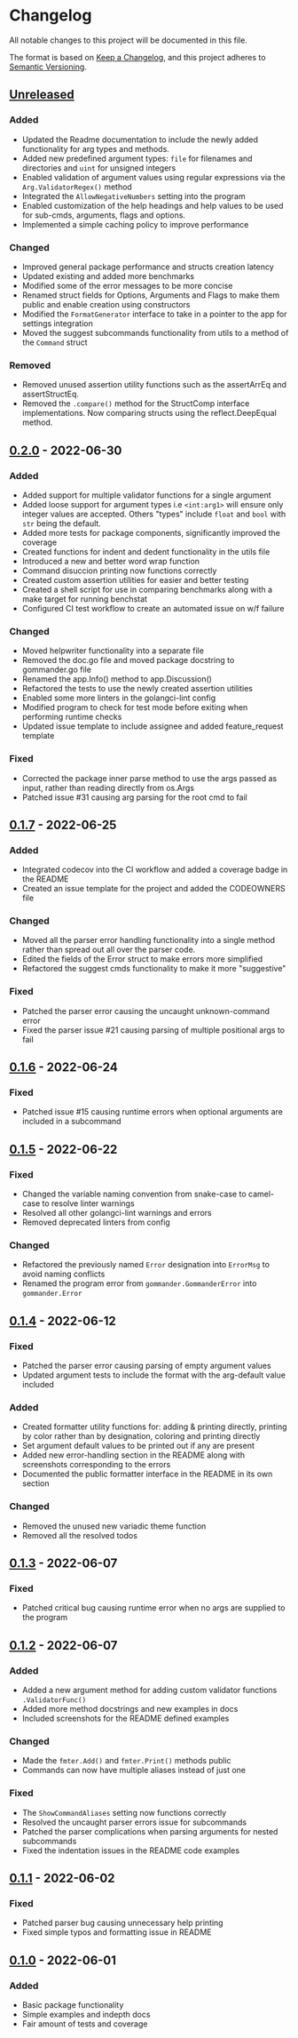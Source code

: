 # Changelog

All notable changes to this project will be documented in this file.

The format is based on [Keep a Changelog](https://keepachangelog.com/en/1.0.0/),
and this project adheres to [Semantic Versioning](https://semver.org/spec/v2.0.0.html).

## [Unreleased]

### Added

- Updated the Readme documentation to include the newly added functionality for arg types and methods.
- Added new predefined argument types: `file` for filenames and directories and `uint` for unsigned integers
- Enabled validation of argument values using regular expressions via the `Arg.ValidatorRegex()` method
- Integrated the `AllowNegativeNumbers` setting into the program
- Enabled customization of the help headings and help values to be used for sub-cmds, arguments, flags and options.
- Implemented a simple caching policy to improve performance

### Changed

- Improved general package performance and structs creation latency
- Updated existing and added more benchmarks
- Modified some of the error messages to be more concise
- Renamed struct fields for Options, Arguments and Flags to make them public and enable creation using constructors
- Modified the `FormatGenerator` interface to take in a pointer to the app for settings integration
- Moved the suggest subcommands functionality from utils to a method of the `Command` struct

### Removed

- Removed unused assertion utility functions such as the assertArrEq and assertStructEq.
- Removed the `.compare()` method for the StructComp interface implementations. Now comparing structs using the reflect.DeepEqual method.

## [0.2.0] - 2022-06-30

### Added

- Added support for multiple validator functions for a single argument
- Added loose support for argument types i.e `<int:arg1>` will ensure only integer values are accepted. Others "types" include `float` and `bool` with `str` being the default.
- Added more tests for package components, significantly improved the coverage
- Created functions for indent and dedent functionality in the utils file
- Introduced a new and better word wrap function
- Command disuccion printing now functions correctly
- Created custom assertion utilities for easier and better testing
- Created a shell script for use in comparing benchmarks along with a make target for running benchstat
- Configured CI test workflow to create an automated issue on w/f failure

### Changed

- Moved helpwriter functionality into a separate file
- Removed the doc.go file and moved package docstring to gommander.go file
- Renamed the app.Info() method to app.Discussion()
- Refactored the tests to use the newly created assertion utilities
- Enabled some more linters in the golangci-lint config
- Modified program to check for test mode before exiting when performing runtime checks
- Updated issue template to include assignee and added feature_request template

### Fixed

- Corrected the package inner parse method to use the args passed as input, rather than reading directly from os.Args
- Patched issue #31 causing arg parsing for the root cmd to fail

## [0.1.7] - 2022-06-25

### Added

- Integrated codecov into the CI workflow and added a coverage badge in the README
- Created an issue template for the project and added the CODEOWNERS file

### Changed

- Moved all the parser error handling functionality into a single method rather than spread out all over the parser code.
- Edited the fields of the Error struct to make errors more simplified
- Refactored the suggest cmds functionality to make it more "suggestive"

### Fixed

- Patched the parser error causing the uncaught unknown-command error
- Fixed the parser issue #21 causing parsing of multiple positional args to fail

## [0.1.6] - 2022-06-24

### Fixed

- Patched issue #15 causing runtime errors when optional arguments are included in a subcommand

## [0.1.5] - 2022-06-22

### Fixed

- Changed the variable naming convention from snake-case to camel-case to resolve linter warnings
- Resolved all other golangci-lint warnings and errors
- Removed deprecated linters from config

### Changed

- Refactored the previously named `Error` designation into `ErrorMsg` to avoid naming conflicts
- Renamed the program error from `gommander.GommanderError` into `gommander.Error`

## [0.1.4] - 2022-06-12

### Fixed

- Patched the parser error causing parsing of empty argument values
- Updated argument tests to include the format with the arg-default value included

### Added

- Created formatter utility functions for: adding & printing directly, printing by color rather than by designation, coloring and printing directly
- Set argument default values to be printed out if any are present
- Added new error-handling section in the README along with screenshots corresponding to the errors
- Documented the public formatter interface in the README in its own section

### Changed

- Removed the unused new variadic theme function
- Removed all the resolved todos

## [0.1.3] - 2022-06-07

### Fixed

- Patched critical bug causing runtime error when no args are supplied to the program

## [0.1.2] - 2022-06-07

### Added

- Added a new argument method for adding custom validator functions `.ValidatorFunc()`
- Added more method docstrings and new examples in docs
- Included screenshots for the README defined examples

### Changed

- Made the `fmter.Add()` and `fmter.Print()` methods public
- Commands can now have multiple aliases instead of just one

### Fixed

- The `ShowCommandAliases` setting now functions correctly
- Resolved the uncaught parser errors issue for subcommands
- Patched the parser complications when parsing arguments for nested subcommands
- Fixed the indentation issues in the README code examples

## [0.1.1] - 2022-06-02

### Fixed

- Patched parser bug causing unnecessary help printing
- Fixed simple typos and formatting issue in README

## [0.1.0] - 2022-06-01

### Added

- Basic package functionality
- Simple examples and indepth docs
- Fair amount of tests and coverage

[unreleased]: https://github.com/ndaba1/gommander/compare/v0.2.0...HEAD
[0.2.0]: https://github.com/ndaba1/gommander/compare/v0.1.7...v0.2.0
[0.1.7]: https://github.com/ndaba1/gommander/compare/v0.1.6...v0.1.7
[0.1.6]: https://github.com/ndaba1/gommander/compare/v0.1.5...v0.1.6
[0.1.5]: https://github.com/ndaba1/gommander/compare/v0.1.3...v0.1.5
[0.1.4]: https://github.com/ndaba1/gommander/compare/v0.1.3...v0.1.4
[0.1.3]: https://github.com/ndaba1/gommander/compare/v0.1.2...v0.1.3
[0.1.2]: https://github.com/ndaba1/gommander/compare/v0.1.1...v0.1.2
[0.1.1]: https://github.com/ndaba1/gommander/compare/v0.1.0...v0.1.1
[0.1.0]: https://github.com/ndaba1/gommander/releases/tag/v0.1.0
